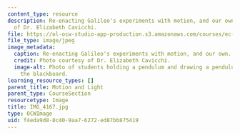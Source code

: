 ```yaml
---
content_type: resource
description: Re-enacting Galileo's experiments with motion, and our own. Photo courtesy
  of Dr. Elizabeth Cavicchi.
file: https://ol-ocw-studio-app-production.s3.amazonaws.com/courses/ec-050-recreate-experiments-from-history-inform-the-future-from-the-past-galileo-january-iap-2010/f4eda9d88c409aa76272ed87bb875419_IMG_4167.jpg
file_type: image/jpeg
image_metadata:
  caption: Re-enacting Galileo's experiments with motion, and our own.
  credit: Photo courtesy of Dr. Elizabeth Cavicchi.
  image-alt: Photo of students holding a pendulum and drawing a pendulum diagram on
    the blackboard.
learning_resource_types: []
parent_title: Motion and Light
parent_type: CourseSection
resourcetype: Image
title: IMG_4167.jpg
type: OCWImage
uid: f4eda9d8-8c40-9aa7-6272-ed87bb875419
---
```

